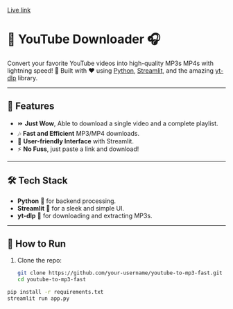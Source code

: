 [Live link](https://youtubemp3fast.streamlit.app/)


# 🎵 YouTube Downloader 🎧  
Convert your favorite YouTube videos into high-quality MP3s MP4s with lightning speed! 🚀 Built with ❤️ using [Python](https://www.python.org), [Streamlit](https://streamlit.io), and the amazing [yt-dlp](https://github.com/yt-dlp/yt-dlp) library.

---

## 🌟 Features  
-  ⏩ **Just Wow**, Able to download a single video and a complete playlist.
- 🎶 **Fast and Efficient** MP3/MP4 downloads.  
- 📱 **User-friendly Interface** with Streamlit.  
- ⚡ **No Fuss**, just paste a link and download!  

---

## 🛠️ Tech Stack  
- **Python** 🐍 for backend processing.  
- **Streamlit** 🎨 for a sleek and simple UI.  
- **yt-dlp** 🔗 for downloading and extracting MP3s.  

---

## 🚀 How to Run  
1. Clone the repo:  
   ```bash  
   git clone https://github.com/your-username/youtube-to-mp3-fast.git  
   cd youtube-to-mp3-fast  

```bash
pip install -r requirements.txt  
streamlit run app.py  
